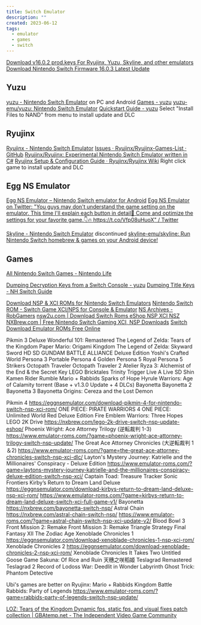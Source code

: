 ```yaml
---
title: Switch Emulator
description: ""
created: 2023-06-12
tags:
  - emulator
  - games
  - switch
---
```


[Download v16.0.2 prod.keys For Ryujinx, Yuzu, Skyline, and other emulators](https://eggnsemulator.com/download-prod-keys-title-keys-for-ryujinx-yuzu-skyline-and-other-emulators/)
[Download Nintendo Switch Firmware 16.0.3 Latest Update](https://eggnsemulator.com/download-nintendo-switch-firmware-16-0-3-latest-update/#the-importance-of-firmware-updates)

## Yuzu

[yuzu - Nintendo Switch Emulator](https://yuzu-emu.org/) on PC and Android
[Games - yuzu](https://yuzu-emu.org/game/)
[yuzu-emu/yuzu: Nintendo Switch Emulator](https://github.com/yuzu-emu/yuzu)
[Quickstart Guide - yuzu](https://yuzu-emu.org/help/quickstart/)
Select "Install Files to NAND" from menu to install update and DLC

## Ryujinx

[Ryujinx - Nintendo Switch Emulator](https://ryujinx.org/)
[Issues · Ryujinx/Ryujinx-Games-List · GitHub](https://github.com/Ryujinx/Ryujinx-Games-List/issues)
[Ryujinx/Ryujinx: Experimental Nintendo Switch Emulator written in C#](https://github.com/Ryujinx/Ryujinx)
[Ryujinx Setup & Configuration Guide · Ryujinx/Ryujinx Wiki](https://github.com/Ryujinx/Ryujinx/wiki/Ryujinx-Setup-&-Configuration-Guide)
Right click game to install update and DLC

## Egg NS Emulator

[Egg NS Emulator – Nintendo Switch emulator for Android](https://eggns.wordpress.com/)
[Egg NS Emulator on Twitter: "You guys may don't understand the game setting on the emulator. This time I'll explain each button in detail🧐 Come and optimize the settings for your favorite game.👇🔥 https://t.co/Vfp08uHuoX" / Twitter](https://twitter.com/emulatorns/status/1441417145540177920?lang=en)

[Skyline - Nintendo Switch Emulator](https://skyline-emu.one/) discontinued
[skyline-emu/skyline: Run Nintendo Switch homebrew & games on your Android device!](https://github.com/skyline-emu/skyline)

## Games

[All Nintendo Switch Games - Nintendo Life](https://www.nintendolife.com/nintendo-switch/games/browse)

[Dumping Decryption Keys from a Switch Console - yuzu](https://yuzu-emu.org/wiki/dumping-decryption-keys-from-a-switch-console/)
[Dumping Title Keys - NH Switch Guide](https://nh-server.github.io/switch-guide/extras/dumping_title_keys/)

[Download NSP & XCI ROMs for Nintendo Switch Emulators](https://eggnsemulator.com/roms/)
[Nintendo Switch ROM - Switch Game XCI/NPS for Console & Emulator](https://romspure.cc/roms/switch/)
[NS Archives - RobGamers](https://robgamers.com/platform/nintendo-switch/)
[nsw2u.com | Download Switch Roms eShop NSP XCI NSZ](https://nsw2u.com/)
[NXBrew.com | Free Nintendo Switch Gaming XCI, NSP Downloads](https://nxbrew.com/)
[Switch Download Emulator ROMs Free Online](https://www.emulator-roms.com/?category=switch-nsp-xci)

Pikmin 3 Deluxe
Wonderful 101: Remastered
The Legend of Zelda: Tears of the Kingdom
Paper Mario: Origami Kingdom
The Legend of Zelda: Skyward Sword HD
SD GUNDAM BATTLE ALLIANCE Deluxe Edition
Yoshi's Crafted World
Persona 3 Portable
Persona 4 Golden
Persona 5 Royal
Persona 5 Strikers
Octopath Traveler
Octopath Traveler 2
Atelier Ryza 3: Alchemist of the End & the Secret Key
LEGO Bricktales
Trinity Trigger
Live A Live
SD Shin Kamen Rider Rumble
Mario + Rabbids Sparks of Hope
Hyrule Warriors: Age of Calamity torrent (Base + v1.3.0 Update + 4 DLCs)
Bayonetta
Bayonetta 2
Bayonetta 3
Bayonetta Origins: Cereza and the Lost Demon

Pikmin 4 https://eggnsemulator.com/download-pikmin-4-for-nintendo-switch-nsp-xci-rom/
ONE PIECE: PIRATE WARRIORS 4
ONE PIECE: Unlimited World Red Deluxe Edition
Fire Emblem Warriors: Three Hopes
LEGO 2K Drive https://nxbrew.com/lego-2k-drive-switch-nsp-update-eshop/
Phoenix Wright: Ace Attorney Trilogy (逆転裁判 1-3) https://www.emulator-roms.com/?game=phoenix-wright-ace-attorney-trilogy-switch-nsp-update/
The Great Ace Attorney Chronicles (大逆転裁判 1＆2) https://www.emulator-roms.com/?game=the-great-ace-attorney-chronicles-switch-nsp-xci-dlc/
Layton's Mystery Journey: Katrielle and the Millionaires' Conspiracy - Deluxe Edition https://www.emulator-roms.com/?game=laytons-mystery-journey-katrielle-and-the-millionaires-conspiracy-deluxe-edition-switch-nsp-xci/
Captain Toad: Treasure Tracker
Sonic Frontiers
Kirby’s Return to Dream Land Deluxe https://eggnsemulator.com/download-kirbys-return-to-dream-land-deluxe-nsp-xci-rom/ https://www.emulator-roms.com/?game=kirbys-return-to-dream-land-deluxe-switch-xci-full-game-v1/
Bayonetta https://nxbrew.com/bayonetta-switch-nsp/
Astral Chain https://nxbrew.com/astral-chain-switch-nsp/ https://www.emulator-roms.com/?game=astral-chain-switch-nsp-xci-update-v2/
Blood Bowl 3
Front Mission 2: Remake
Front Mission 3: Remake
Triangle Strategy
Final Fantasy XII The Zodiac Age
Xenoblade Chronicles 1 https://eggnsemulator.com/download-xenoblade-chronicles-1-nsp-xci-rom/
Xenoblade Chronicles 2 https://eggnsemulator.com/download-xenoblade-chronicles-2-nsp-xci-rom/
Xenoblade Chronicles
It Takes Two
Untitled Goose Game
Sakuna: Of Rice and Ruin 天穗之咲稻姬
Teslagrad Remastered
Teslagrad 2
Record of Lodoss War: Deedlit in Wonder Labyrinth
Ghost Trick: Phantom Detective

Ubi's games are better on Ryujinx:
Mario + Rabbids Kingdom Battle
Rabbids: Party of Legends https://www.emulator-roms.com/?game=rabbids-party-of-legends-switch-nsp-update/

[LOZ: Tears of the Kingdom Dynamic fps, static fps, and visual fixes patch collection | GBAtemp.net - The Independent Video Game Community](https://gbatemp.net/download/loz-tears-of-the-kingdom-dynamic-fps-static-fps-and-visual-fixes-patch-collection.37996/)
